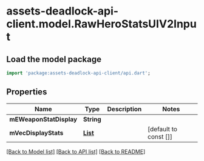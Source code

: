 # assets-deadlock-api-client.model.RawHeroStatsUIV2Input

## Load the model package
```dart
import 'package:assets-deadlock-api-client/api.dart';
```

## Properties
Name | Type | Description | Notes
------------ | ------------- | ------------- | -------------
**mEWeaponStatDisplay** | **String** |  | 
**mVecDisplayStats** | [**List<RawHeroStatsUIDisplayV2Input>**](RawHeroStatsUIDisplayV2Input.md) |  | [default to const []]

[[Back to Model list]](../README.md#documentation-for-models) [[Back to API list]](../README.md#documentation-for-api-endpoints) [[Back to README]](../README.md)


